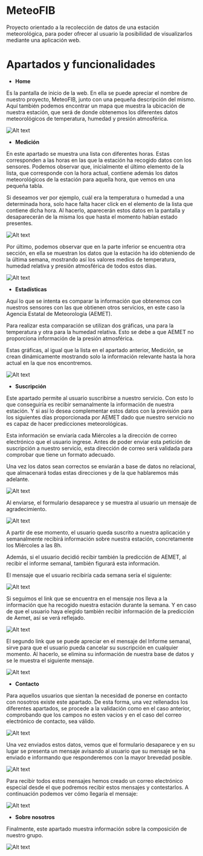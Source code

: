 # MeteoFIB

Proyecto orientado a la recolección de datos de una estación meteorológica, para poder ofrecer al usuario la posibilidad de visualizarlos mediante una aplicación web.

# Apartados y funcionalidades
- **Home**

Es la pantalla de inicio de la web. En ella se puede apreciar el nombre de nuestro proyecto, MeteoFIB, junto con una pequeña descripción del mismo. Aquí también podemos encontrar un mapa que muestra la ubicación de nuestra estación, que será de donde obtenemos los diferentes datos meteorológicos de temperatura, humedad y presión atmosférica.

![Alt text](/static/img/home.png?raw=true "Apartado Home")



- **Medición**

En este apartado se muestra una lista con diferentes horas. Estas corresponden a las horas en las que la estación ha recogido datos con los sensores. Podemos observar que, inicialmente el último elemento de la lista, que corresponde con la hora actual, contiene además los datos meteorológicos de la estación para aquella hora, que vemos en una pequeña tabla.

Si deseamos ver por ejemplo, cuál era la temperatura o humedad a una determinada hora, solo hace falta hacer click en el elemento de la lista que contiene dicha hora. Al hacerlo, aparecerán estos datos en la pantalla y desaparecerán de la misma los que hasta el momento habían estado presentes.

![Alt text](/static/img/1.png?raw=true "Apartado Medicion")

Por último, podemos observar que en la parte inferior se encuentra otra sección, en ella se muestran los datos que la estación ha ido obteniendo de la última semana, mostrando así los valores medios de temperatura, humedad relativa y presión atmosférica de todos estos días.

![Alt text](/static/img/2.png?raw=true "Apartado Medicion")




- **Estadísticas**

Aquí lo que se intenta es comparar la información que obtenemos con nuestros sensores con las que obtienen otros servicios, en este caso la Agencia Estatal de Meteorología (AEMET). 

Para realizar esta comparación se utilizan dos gráficas, una para la temperatura y otra para la humedad relativa. Esto se debe a que AEMET no proporciona información de la presión atmosférica.

Estas gráficas, al igual que la lista en el apartado anterior, Medición, se crean dinámicamente mostrando solo la información relevante hasta la hora actual en la que nos encontremos.

![Alt text](/static/img/3.png?raw=true "Apartado Estadísticas")




- **Suscripción**

Este apartado permite al usuario suscribirse a nuestro servicio. Con esto lo que conseguiría es recibir semanalmente la información de nuestra estación. Y si así lo desea complementar estos datos con la previsión para los siguientes días proporcionada por AEMET dado que nuestro servicio no es capaz de hacer predicciones meteorológicas.

Esta información se enviaría cada Miércoles a la dirección de correo electrónico que el usuario ingrese. Antes de poder enviar esta petición de suscripción a nuestro servicio, esta dirección de correo será validada para comprobar que tiene un formato adecuado.

Una vez los datos sean correctos se enviarán a base de datos no relacional, que almacenará todas estas direcciones y de la que hablaremos más adelante.

![Alt text](/static/img/sub1.png?raw=true "Apartado Suscripción")


Al enviarse, el formulario desaparece y se muestra al usuario un mensaje de agradecimiento.

![Alt text](/static/img/sub2.png?raw=true "Apartado Mensaje de suscripción finalizada")

A partir de ese momento, el usuario queda suscrito a nuestra aplicación y semanalmente recibirá información sobre nuestra estación, concretamente los Miércoles a las 8h.

Además, si el usuario decidió recibir también la predicción de AEMET, al recibir el informe semanal, también figurará esta información.

El mensaje que el usuario recibiría cada semana sería el siguiente:

![Alt text](/static/img/sub3.png?raw=true "Informe semanal de MeteoFIB")

Si seguimos el link que se encuentra en el mensaje nos lleva a la información que ha recogido nuestra estación durante la semana. Y en caso de que el usuario haya elegido también recibir información de la predicción de Aemet, así se verá reflejado.


![Alt text](/static/img/4.png?raw=true "Información de suscripción")

El segundo link que se puede apreciar en el mensaje del Informe semanal, sirve para que el usuario pueda cancelar su suscripción en cualquier momento. Al hacerlo, se elimina su información de nuestra base de datos y se le muestra el siguiente mensaje.


![Alt text](/static/img/sub5.png?raw=true "Mensaje de cancelación de suscripción")




- **Contacto**

Para aquellos usuarios que sientan la necesidad de ponerse en contacto con nosotros existe este apartado. De esta forma, una vez rellenados los diferentes apartados, se procede a la validación como en el caso anterior, comprobando que los campos no esten vacios y en el caso del correo electrónico de contacto, sea válido.

![Alt text](/static/img/contacto.png?raw=true "Apartado Contacto")


Una vez enviados estos datos, vemos que el formulario desaparece y en su lugar se presenta un mensaje avisando al usuario que su mensaje se ha enviado e informando que responderemos con la mayor brevedad posible. 

![Alt text](/static/img/contacto2-cut.png?raw=true "Mensaje de envío correcto")



Para recibir todos estos mensajes hemos creado un correo electrónico especial desde el que podremos recibir estos mensajes y contestarlos. A continuación podemos ver cómo llegaría el mensaje:

![Alt text](/static/img/contacto3.png?raw=true "Mensaje recibido")




- **Sobre nosotros**

Finalmente, este apartado muestra información sobre la composición de nuestro grupo.

![Alt text](/static/img/nosotros.png?raw=true "Apartado Sobre Nosotros")
